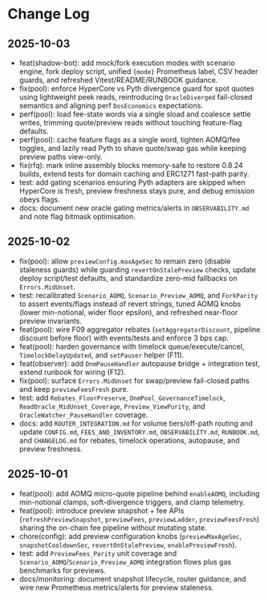 # Change Log

## 2025-10-03
- feat(shadow-bot): add mock/fork execution modes with scenario engine, fork deploy script, unified `{mode}` Prometheus label, CSV header guards, and refreshed Vitest/README/RUNBOOK guidance.
- fix(pool): enforce HyperCore vs Pyth divergence guard for spot quotes using lightweight peek reads, reintroducing `OracleDiverged` fail-closed semantics and aligning perf `DosEconomics` expectations.
- perf(pool): load fee-state words via a single sload and coalesce settle writes, trimming quote/preview reads without touching feature-flag defaults.
- perf(pool): cache feature flags as a single word, tighten AOMQ/fee toggles, and lazily read Pyth to shave quote/swap gas while keeping preview paths view-only.
- fix(rfq): mark inline assembly blocks memory-safe to restore 0.8.24 builds, extend tests for domain caching and ERC1271 fast-path parity.
- test: add gating scenarios ensuring Pyth adapters are skipped when HyperCore is fresh, preview freshness stays pure, and debug emission obeys flags.
- docs: document new oracle gating metrics/alerts in `OBSERVABILITY.md` and note flag bitmask optimisation.

## 2025-10-02
- fix(pool): allow `previewConfig.maxAgeSec` to remain zero (disable staleness guards) while guarding `revertOnStalePreview` checks, update deploy script/test defaults, and standardize zero-mid fallbacks on `Errors.MidUnset`.
- test: recalibrated `Scenario_AOMQ`, `Scenario_Preview_AOMQ`, and `ForkParity` to assert events/flags instead of revert strings, tuned AOMQ knobs (lower min-notional, wider floor epsilon), and refreshed near-floor preview invariants.
- feat(pool): wire F09 aggregator rebates (`setAggregatorDiscount`, pipeline discount before floor) with events/tests and enforce 3 bps cap.
- feat(pool): harden governance with timelock queue/execute/cancel, `TimelockDelayUpdated`, and `setPauser` helper (F11).
- feat(observer): add `DnmPauseHandler` autopause bridge + integration test, extend runbook for wiring (F12).
- fix(pool): surface `Errors.MidUnset` for swap/preview fail-closed paths and keep `previewFeesFresh` pure.
- test: add `Rebates_FloorPreserve`, `DnmPool_GovernanceTimelock`, `ReadOracle_MidUnset_Coverage`, `Preview_ViewPurity`, and `OracleWatcher_PauseHandler` coverage.
- docs: add `ROUTER_INTEGRATION.md` for volume tiers/off-path routing and update `CONFIG.md`, `FEES_AND_INVENTORY.md`, `OBSERVABILITY.md`, `RUNBOOK.md`, and `CHANGELOG.md` for rebates, timelock operations, autopause, and preview freshness.

## 2025-10-01
- feat(pool): add AOMQ micro-quote pipeline behind `enableAOMQ`, including min-notional clamps, soft-divergence triggers, and clamp telemetry.
- feat(pool): introduce preview snapshot + fee APIs (`refreshPreviewSnapshot`, `previewFees`, `previewLadder`, `previewFeesFresh`) sharing the on-chain fee pipeline without mutating state.
- chore(config): add preview configuration knobs (`previewMaxAgeSec`, `snapshotCooldownSec`, `revertOnStalePreview`, `enablePreviewFresh`).
- test: add `PreviewFees_Parity` unit coverage and `Scenario_AOMQ`/`Scenario_Preview_AOMQ` integration flows plus gas benchmarks for previews.
- docs/monitoring: document snapshot lifecycle, router guidance, and wire new Prometheus metrics/alerts for preview staleness.
